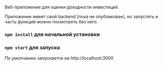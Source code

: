 Веб-приложение для оценки доходности инвестиций. 

Приложение имеет свой backend (пока не опубликован), но запустить и часть функций можно посмотреть без него. 
### `npm install` для начальной установки
### `npm start` для запуска

По умолчанию запускается на http://localhost:3000
